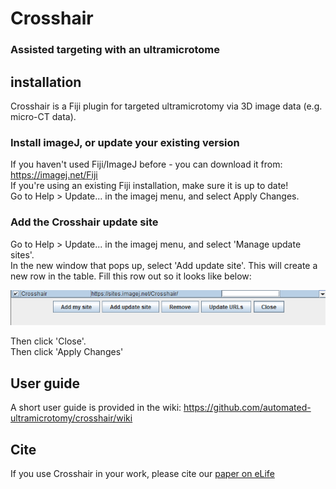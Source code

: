 # Crosshair
### Assisted targeting with an ultramicrotome

## installation
Crosshair is a Fiji plugin for targeted ultramicrotomy via 3D image data (e.g. micro-CT data).  

### Install imageJ, or update your existing version
If you haven't used Fiji/ImageJ before - you can download it from: https://imagej.net/Fiji  
If you're using an existing Fiji installation, make sure it is up to date!  
Go to Help > Update... in the imagej menu, and select Apply Changes.  

### Add the Crosshair update site
Go to Help > Update... in the imagej menu, and select 'Manage update sites'.  
In the new window that pops up, select 'Add update site'. This will create a new row in the table.
Fill this row out so it looks like below:  

<img src="https://github.com/K-Meech/crosshair/blob/master/images/updateSite.png" width="800">

Then click 'Close'.   
Then click 'Apply Changes'  

## User guide

A short user guide is provided in the wiki:
https://github.com/automated-ultramicrotomy/crosshair/wiki

## Cite

If you use Crosshair in your work, please cite our [paper on eLife](https://elifesciences.org/articles/80899)
